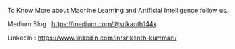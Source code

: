 To Know More about Machine Learning and Artificial Intelligence follow us.

Medium Blog : https://medium.com/@srikanth144k

LinkedIn : https://www.linkedin.com/in/srikanth-kummari/
